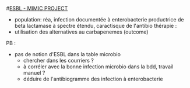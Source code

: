 #[ESBL - MIMIC PROJECT](https://www.youtube.com/watch?v=UXT6StVFBzs) 



- population:
 réa, infection documentée à enterobacterie productrice de beta lactamase à spectre étendu, caractisque de l'antibio thérapie :
- utilisation des alternatives au carbapenemes
(outcome)

PB :
- pas de notion d'ESBL dans la table microbio
    - chercher dans les courriers ?
     - à corréler avec la bonne infection microbio dans la bdd, travail manuel ?
    - déduire de l'antibiogramme des infection à enterobacterie

